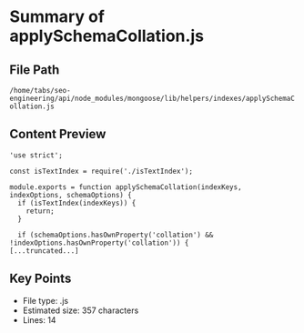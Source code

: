 # Summary of applySchemaCollation.js
  
## File Path
`/home/tabs/seo-engineering/api/node_modules/mongoose/lib/helpers/indexes/applySchemaCollation.js`

## Content Preview
```
'use strict';

const isTextIndex = require('./isTextIndex');

module.exports = function applySchemaCollation(indexKeys, indexOptions, schemaOptions) {
  if (isTextIndex(indexKeys)) {
    return;
  }

  if (schemaOptions.hasOwnProperty('collation') && !indexOptions.hasOwnProperty('collation')) {
[...truncated...]
```

## Key Points
- File type: .js
- Estimated size: 357 characters
- Lines: 14
